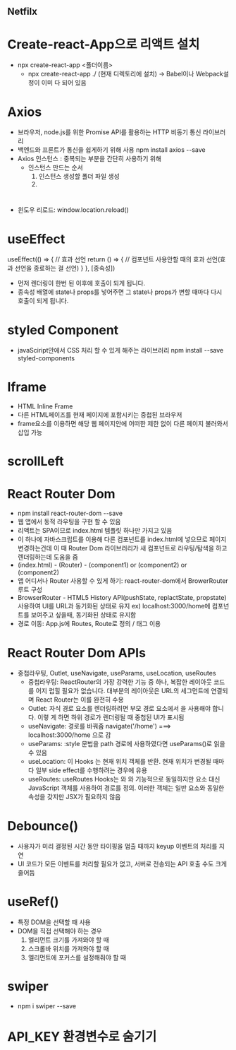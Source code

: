## Netfilx

# Create-react-App으로 리액트 설치

- npx create-react-app <폴더이름>
  - npx create-react-app ./ (현재 디렉토리에 설치)
    -> Babel이나 Webpack설정이 이미 다 되어 있음

# Axios

- 브라우저, node.js를 위한 Promise API를 활용하는 HTTP 비동기 통신 라이브러리
- 백엔드와 프론트가 통신을 쉽게하기 위해 사용
  npm install axios --save
- Axios 인스턴스 : 중복되는 부분을 간단히 사용하기 위해
  - 인스턴스 만드는 순서
    1. 인스턴스 생성할 폴더 파일 생성
    2.

#

- 윈도우 리로드: window.location.reload()

# useEffect

useEffect(() => {
// 효과 선언
return () => {
// 컴포넌트 사용안할 때의 효과 선언(효과 선언을 종료하는 걸 선언)
}
}, [종속성])

- 먼저 렌더링이 한번 된 이후에 호출이 되게 됩니다.
- 종속성 배열에 state나 props를 넣어주면 그 state나 props가 변할 때마다 다시 호출이 되게 됩니다.

# styled Component

- javaSciript안에서 CSS 처리 할 수 있게 해주는 라이브러리
  npm install --save styled-components

# Iframe

- HTML Inline Frame
- 다른 HTML페이즈를 현재 페이지에 포함시키는 중첩된 브라우저
- frame요소를 이용하면 해당 웹 페이지안에 어떠한 제한 없이 다른 페이지 불러와서 삽입 가능

# scrollLeft

# React Router Dom

- npm install react-router-dom --save
- 웹 앱에서 동적 라우팅을 구현 할 수 있음
- 리액트는 SPA이므로 index.html 템플릿 하나만 가지고 있음
- 이 하나에 자바스크립트를 이용해 다른 컴포넌트를 index.html에 넣으므로 페이지 변경하는건데
  이 때 Router Dom 라이브러리가 새 컴포넌트로 라우팅/탐색을 하고 렌더링하는데 도움을 줌
- (index.html) - (Router) - (component1) or (component2) or (component2)
- 앱 어디서나 Router 사용할 수 있게 하기: react-router-dom에서 BrowerRouter 루트 구성
- BrowserRouter - HTML5 History API(pushState, replactState, propstate) 사용하여 UI를 URL과 동기화된 상태로 유지
  ex) localhost:3000/home에 <Home /> 컴포넌트를 보여주고 싶을때, 동기화된 상태로 유지함
- 경로 이동: App.js에 Routes, Route로 정의 / <Link /> 태그 이용

# React Router Dom APIs

- 중첩라우팅, Outlet, useNavigate, useParams, useLocation, useRoutes
  - 중첩라우팅: ReactRouter의 가장 강력한 기능 중 하나, 복잡한 레이아웃 코드를 어지
    럽힐 필요가 없습니다. 대부분의 레이아웃은 URL의 세그먼트에 연결되며 React
    Router는 이를 완전히 수용
  - Outlet: 자식 경로 요소를 렌더링하려면 부모 경로 요소에서 <Outlet>을 사용해야 합니다. 이렇
    게 하면 하위 경로가 렌더링될 때 중첩된 UI가 표시됨
  - useNavigate: 경로를 바꿔줌 navigate('/home') ===> localhost:3000/home 으로 감
  - useParams: :style 문법을 path 경로에 사용하였다면 useParams()로 읽을 수 있음
  - useLocation: 이 Hooks 는 현재 위치 객체를 반환. 현재 위치가 변경될 때마다 일부
    side effect를 수행하려는 경우에 유용
  - useRoutes: useRoutes Hooks는 와 <Routes>와 기능적으로 동일하지만 <Route> 요소 대신
    JavaScript 객체를 사용하여 경로를 정의. 이러한 객체는 일반 <Route> 요소와
    동일한 속성을 갖지만 JSX가 필요하지 않음

# Debounce()

- 사용자가 미리 결정된 시간 동안 타이핑을 멈출 때까지 keyup 이벤트의 처리를 지연
- UI 코드가 모든 이벤트를 처리할 필요가 없고, 서버로 전송되는 API 호출 수도 크게 줄어듬

# useRef()

- 특정 DOM을 선택할 때 사용
- DOM을 직접 선택해야 하는 경우
  1. 엘리먼트 크기를 가져와야 할 때
  2. 스크롤바 위치를 가져와야 할 때
  3. 엘리먼트에 포커스를 설정해줘야 할 때

# swiper

- npm i swiper --save

# API_KEY 환경변수로 숨기기
